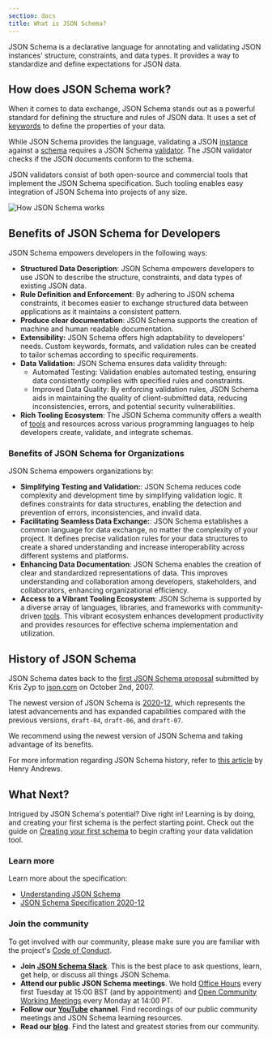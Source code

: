 ```yaml
---
section: docs
title: What is JSON Schema?
---
```

JSON Schema is a declarative language for annotating and validating JSON instances' structure, constraints, and data types. It provides a way to standardize and define expectations for JSON data.
<br/>


## How does JSON Schema work?

When it comes to data exchange, JSON Schema stands out as a powerful standard for defining the structure and rules of JSON data. It uses a set of [keywords](https://json-schema.org/learn/glossary#keyword) to define the properties of your data.

While JSON Schema provides the language, validating a JSON [instance](https://json-schema.org/learn/glossary#instance) against a [schema](https://json-schema.org/learn/glossary#schema) requires a JSON Schema [validator](https://json-schema.org/implementations#validators). The JSON validator checks if the JSON documents conform to the schema.

JSON validators consist of both open-source and commercial tools that implement the JSON Schema specification. Such tooling enables easy integration of JSON Schema into projects of any size.

![How JSON Schema works](/img/json_schema.svg)

## Benefits of JSON Schema for Developers

JSON Schema empowers developers in the following ways:

* **Structured Data Description**: JSON Schema empowers developers to use JSON to describe the structure, constraints, and data types of existing JSON data.
* **Rule Definition and Enforcement**: By adhering to JSON schema constraints, it becomes easier to exchange structured data between applications as it maintains a consistent pattern.
* **Produce clear documentation**: JSON Schema supports the creation of machine and human readable documentation.
* **Extensibility:** JSON Schema offers high adaptability to developers' needs. Custom keywords, formats, and validation rules can be created to tailor schemas according to specific requirements.
* **Data Validation:** JSON Schema ensures data validity through:
   * Automated Testing: Validation enables automated testing, ensuring data consistently complies with specified rules and constraints.
   * Improved Data Quality: By enforcing validation rules, JSON Schema aids in maintaining the quality of client-submitted data, reducing inconsistencies, errors, and potential security vulnerabilities.
* **Rich Tooling Ecosystem**: The JSON Schema community offers a wealth of [tools](https://json-schema.org/tools) and resources across various programming languages to help developers create, validate, and integrate schemas.

### Benefits of JSON Schema for Organizations

JSON Schema empowers organizations by:

* **Simplifying Testing and Validation:**: JSON Schema reduces code complexity and development time by simplifying validation logic. It defines constraints for data structures, enabling the detection and prevention of errors, inconsistencies, and invalid data.
* **Facilitating Seamless Data Exchange:**: JSON Schema establishes a common language for data exchange, no matter the complexity of your project. It defines precise validation rules for your data structures to create a shared understanding and increase interoperability across different systems and platforms.
* **Enhancing Data Documentation**: JSON Schema enables the creation of clear and standardized representations of data. This improves understanding and collaboration among developers, stakeholders, and collaborators, enhancing organizational efficiency.
* **Access to a Vibrant Tooling Ecosystem**: JSON Schema is supported by a diverse array of languages, libraries, and frameworks with community-driven [tools](https://json-schema.org/tools). This vibrant ecosystem enhances development productivity and provides resources for effective schema implementation and utilization.


## History of JSON Schema 


JSON Schema dates back to the [first JSON Schema proposal](https://web.archive.org/web/20071026185150/http://json.com/json-schema-proposal/) submitted by Kris Zyp to [json.com](http://json.com) on October 2nd, 2007.

The newest version of JSON Schema is [2020-12](https://json-schema.org/draft/2020-12/release-notes), which represents the latest advancements and has expanded capabilities compared with the previous versions, `draft-04`, `draft-06`, and `draft-07`.

We recommend using the newest version of JSON Schema and taking advantage of its benefits.

For more information regarding JSON Schema history, refer to [this article](https://modern-json-schema.com/what-is-modern-json-schema) by Henry Andrews.


## What Next?

Intrigued by JSON Schema's potential? Dive right in! Learning is by doing, and creating your first schema is the perfect starting point. Check out the guide on [Creating your first schema](https://json-schema.org/learn/getting-started-step-by-step) to begin crafting your data validation tool.

### Learn more

Learn more about the specification:

* [Understanding JSON Schema](../understanding-json-schema)
* [JSON Schema Specification 2020-12](https://json-schema.org/specification.html)


### Join the community

To get involved with our community, please make sure you are familiar with the project's [Code of Conduct](https://github.com/json-schema-org/.github/blob/main/CODE_OF_CONDUCT.md).

* **Join [JSON Schema Slack](https://json-schema.org/slack)**. This is the best place to ask questions, learn, get help, or discuss all things JSON Schema.
* **Attend our public JSON Schema meetings**. We hold [Office Hours](https://github.com/json-schema-org/community/discussions/34) every first Tuesday at 15:00 BST (and by appointment) and [Open Community Working Meetings](https://github.com/json-schema-org/community/discussions/35) every Monday at 14:00 PT.
* **Follow our [YouTube](https://www.youtube.com/watch?v=48S8-GwRh-g&list=PLHVhS4Tj1YZPYt6sMkvf4nW8zKvZExVA4) channel**. Find recordings of our public community meetings and JSON Schema learning resources.
* **Read our [blog](https://json-schema.org/blog)**. Find the latest and greatest stories from our community.